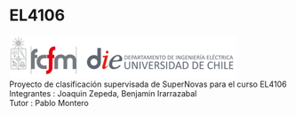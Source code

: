 # EL4106
![banner](bin/cropped-logo-fcfm-die-1.png)  
Proyecto de clasificación supervisada de SuperNovas para el curso EL4106  
Integrantes : Joaquin Zepeda, Benjamin Irarrazabal  
Tutor : Pablo Montero   
